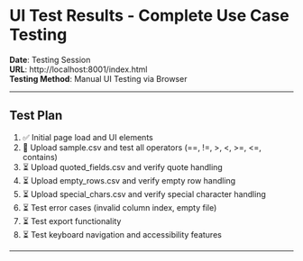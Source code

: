 # UI Test Results - Complete Use Case Testing

**Date**: Testing Session  
**URL**: http://localhost:8001/index.html  
**Testing Method**: Manual UI Testing via Browser

---

## Test Plan

1. ✅ Initial page load and UI elements
2. 🔄 Upload sample.csv and test all operators (==, !=, >, <, >=, <=, contains)
3. ⏳ Upload quoted_fields.csv and verify quote handling
4. ⏳ Upload empty_rows.csv and verify empty row handling
5. ⏳ Upload special_chars.csv and verify special character handling
6. ⏳ Test error cases (invalid column index, empty file)
7. ⏳ Test export functionality
8. ⏳ Test keyboard navigation and accessibility features

---

